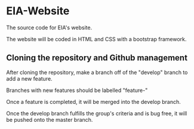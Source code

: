 # EIA-Website
The source code for EIA's website.

The website will be coded in HTML and CSS with a bootstrap framework.

## Cloning the repository and Github management

After cloning the repository, make a branch off of the "develop" branch to add a new feature.

Branches with new features should be labelled "feature-<FEATURE BEING ADDED>"

Once a feature is completed, it will be merged into the develop branch.

Once the develop branch fulfills the group's criteria and is bug free, it will be pushed onto the
master branch.
